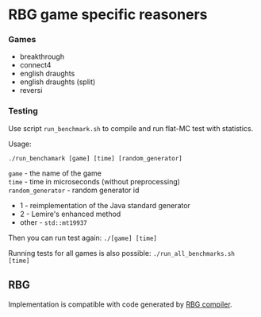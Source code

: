# RBG game specific reasoners

### Games
* breakthrough
* connect4
* english draughts
* english draughts (split)
* reversi

### Testing
Use script `run_benchmark.sh` to compile and run flat-MC test with statistics.

Usage:
```
./run_benchamark [game] [time] [random_generator]
```
`game` - the name of the game\
`time` - time in microseconds (without preprocessing)\
`random_generator` - random generator id
* 1 - reimplementation of the Java standard generator
* 2 - Lemire's enhanced method
* other - `std::mt19937`

Then you can run test again: `./[game] [time]`

Running tests for all games is also possible: `./run_all_benchmarks.sh [time]`

## RBG
Implementation is compatible with code generated by [RBG compiler](https://github.com/uicus/rbg2cpp).